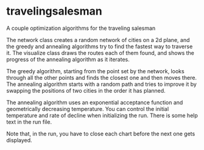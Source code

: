 # travelingsalesman
A couple optimization algorithms for the traveling salesman

The network class creates a random network of cities on a 2d plane, and the greedy and annealing algorithms 
try to find the fastest way to traverse it. The visualize class draws the routes each of them found, and 
shows the progress of the annealing algorithm as it iterates.

The greedy algorithm, starting from the point set by the network, looks through all the other points and finds
the closest one and then moves there. The annealing algorithm starts with a random path and tries to
improve it by swapping the positions of two cities in the order it has planned.

The annealing algorithm uses an exponential acceptance function and geometrically decreasing temperature. 
You can control the initial temperature and rate of decline when initializing the run. There is some help text
in the run file.

Note that, in the run, you have to close each chart before the next one gets displayed.
